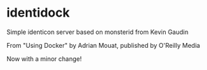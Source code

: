 identidock
==========

Simple identicon server based on monsterid from Kevin Gaudin

From "Using Docker" by Adrian Mouat, published by O'Reilly Media

Now with a minor change!
